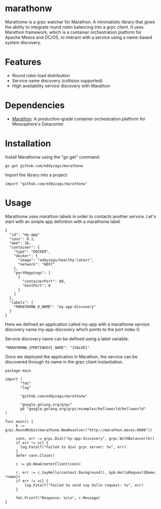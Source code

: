 # marathonw

Marathonw is a grpc watcher for Marathon. A minimalistic library that gives the ability to integrate round robin balancing into a grpc client. It uses Marathon framework, which is a container orchestration platform for Apache Mesos and DC/OS, to interact with a service using a name-based system discovery.

# Features

* Round robin load distribution
* Service name discovery (collision supported)
* High availability service discovery with Marathon

# Dependencies

* [Marathon](https://mesosphere.github.io/marathon): A production-grade container orchestration platform for Mesosphere's Datacenter

# Installation

Install Marathonw using the "go get" command:

`go get github.com/eddyzags/marathonw`

Import the library into a project:

`import "github.com/eddyzags/marathonw"`

# Usage

Marathonw uses marathon labels in order to contacts another service. Let's start with an simple app definition with a marathonw label

```
{
  "id": "my-app"
  "cpus": 0.1,
  "mem": 16,
  "container": {
    "type": "DOCKER",
    "docker": {
      "image": "eddyzags/healthy:latest",
      "network": "HOST"
    },
    "portMappings": [
      {
        "containerPort": 80,
        "hostPort": 0
      }
    ]
  },
  "labels": {
    "MARATHONW_0_NAME": "my-app-discovery"
  }
}
```

Here we defined an application called my-app with a marathonw service discovery name my-app-discovery which points to the port index 0.

Service discovery name can be defined using a label variable:

`"MARATHONW_{PORTINDEX}_NAME": "{VALUE}"`

Once we deployed the application in Marathon, the service can be discovered through its name in the grpc client instantiation.

```golang
package main

import (
       "fmt"
       "log"

       "github.com/eddyzags/marathonw"

       "google.golang.org/grpc"
       pb "google.golang.org/grpc/examples/helloworld/helloworld"
)

func main() {
     b := grpc.RoundRobin(marathonw.NewResolver("http://marathon.mesos:8080"))

     conn, err := grpc.Dial("my-app-discovery", grpc.WithBalancer(b))
     if err != nil {
       log.Fatalf("Failed to dial grpc server: %v", err)
     }
     defer conn.Close()

     c := pb.NewGreeterClient(conn)

     r, err := c.SayHello(context.Background(), &pb.HelloRequest{Name: *name})
     if err != nil {
         log.Fatalf("Failed to send say hello request: %v", err)
     }

     fmt.Printf("Response: %s\n", r.Message)
}
```